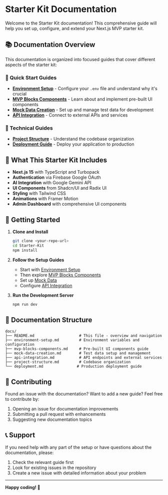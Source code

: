 # Starter Kit Documentation

Welcome to the Starter Kit documentation! This comprehensive guide will help you set up, configure, and extend your Next.js MVP starter kit.

## 📚 Documentation Overview

This documentation is organized into focused guides that cover different aspects of the starter kit:

### 🚀 Quick Start Guides
- **[Environment Setup](./environment-setup.md)** - Configure your `.env` file and understand why it's crucial
- **[MVP Blocks Components](./mvp-blocks-components.md)** - Learn about and implement pre-built UI components
- **[Mock Data Creation](./mock-data-creation.md)** - Set up and manage test data for development
- **[API Integration](./api-integration.md)** - Connect to external APIs and services

### 🔧 Technical Guides
- **[Project Structure](./project-structure.md)** - Understand the codebase organization
- **[Deployment Guide](./deployment.md)** - Deploy your application to production

## 🎯 What This Starter Kit Includes

- **Next.js 15** with TypeScript and Turbopack
- **Authentication** via Firebase Google OAuth
- **AI Integration** with Google Gemini API
- **UI Components** from Shadcn/UI and Radix UI
- **Styling** with Tailwind CSS
- **Animations** with Framer Motion
- **Admin Dashboard** with comprehensive UI components

## 🚀 Getting Started

1. **Clone and Install**
   ```bash
   git clone <your-repo-url>
   cd Starter-Kit
   npm install
   ```

2. **Follow the Setup Guides**
   - Start with [Environment Setup](./environment-setup.md)
   - Then explore [MVP Blocks Components](./mvp-blocks-components.md)
   - Set up [Mock Data](./mock-data-creation.md)
   - Configure [API Integration](./api-integration.md)

3. **Run the Development Server**
   ```bash
   npm run dev
   ```

## 📖 Documentation Structure

```
docs/
├── README.md                    # This file - overview and navigation
├── environment-setup.md         # Environment variables and configuration
├── mvp-blocks-components.md     # Pre-built UI components guide
├── mock-data-creation.md        # Test data setup and management
├── api-integration.md           # API endpoints and external services
├── project-structure.md         # Codebase organization
└── deployment.md               # Production deployment guide
```

## 🤝 Contributing

Found an issue with the documentation? Want to add a new guide? Feel free to contribute by:

1. Opening an issue for documentation improvements
2. Submitting a pull request with enhancements
3. Suggesting new documentation topics

## 📞 Support

If you need help with any part of the setup or have questions about the documentation, please:

1. Check the relevant guide first
2. Look for existing issues in the repository
3. Create a new issue with detailed information about your problem

---

**Happy coding! 🚀**
